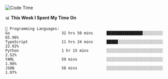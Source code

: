 <!--START_SECTION:waka-->
![Code Time](http://img.shields.io/badge/Code%20Time-253%20hrs%2015%20mins-blue)

📊 **This Week I Spent My Time On** 

```text
💬 Programming Languages: 
Go                       32 hrs 50 mins      ████████████████░░░░░░░░░   65.96% 
TypeScript               11 hrs 24 mins      █████░░░░░░░░░░░░░░░░░░░░   22.92% 
Python                   1 hr 15 mins        ░░░░░░░░░░░░░░░░░░░░░░░░░   2.52% 
YAML                     59 mins             ░░░░░░░░░░░░░░░░░░░░░░░░░   1.98% 
JSON                     58 mins             ░░░░░░░░░░░░░░░░░░░░░░░░░   1.97%

```


<!--END_SECTION:waka-->